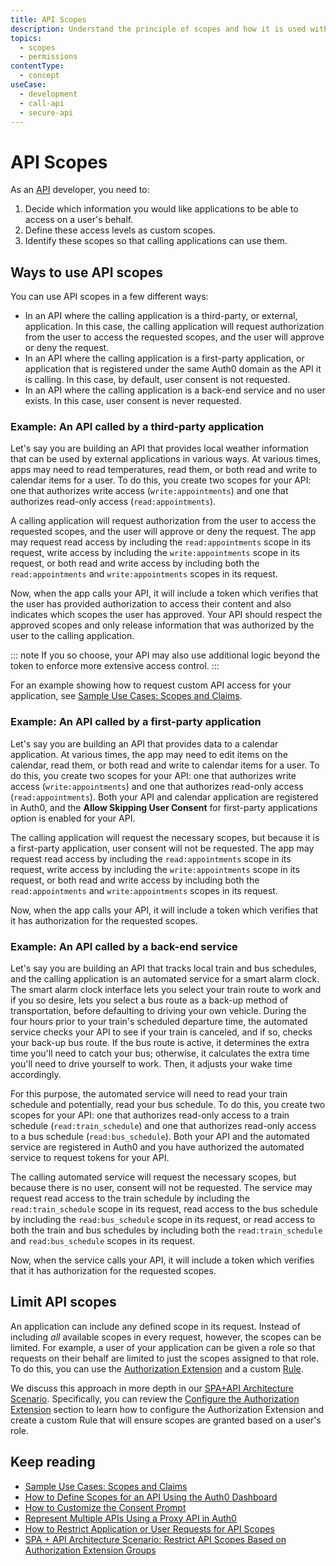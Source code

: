 ```yaml
---
title: API Scopes
description: Understand the principle of scopes and how it is used with APIs.
topics:
  - scopes
  - permissions
contentType:
  - concept
useCase:
  - development
  - call-api
  - secure-api
---
```

# API Scopes

As an [API](/apis) developer, you need to:

1. Decide which information you would like applications to be able to access on a user's behalf.
2. Define these access levels as custom scopes.
3. Identify these scopes so that calling applications can use them. 

## Ways to use API scopes

You can use API scopes in a few different ways:

* In an API where the calling application is a third-party, or external, application. In this case, the calling application will request authorization from the user to access the requested scopes, and the user will approve or deny the request.
* In an API where the calling application is a first-party application, or application that is registered under the same Auth0 domain as the API it is calling. In this case, by default, user consent is not requested.
* In an API where the calling application is a back-end service and no user exists. In this case, user consent is never requested.

### Example: An API called by a third-party application

Let's say you are building an API that provides local weather information that can be used by external applications in various ways. At various times, apps may need to read temperatures, read them, or both read and write to calendar items for a user. To do this, you create two scopes for your API: one that authorizes write access (`write:appointments`) and one that authorizes read-only access (`read:appointments`). 

A calling application will request authorization from the user to access the requested scopes, and the user will approve or deny the request. The app may request read access by including the `read:appointments` scope in its request, write access by including the `write:appointments` scope in its request, or both read and write access by including both the `read:appointments` and `write:appointments` scopes in its request. 

Now, when the app calls your API, it will include a token which verifies that the user has provided authorization to access their content and also indicates which scopes the user has approved. Your API should respect the approved scopes and only release information that was authorized by the user to the calling application. 

::: note
If you so choose, your API may also use additional logic beyond the token to enforce more extensive access control.
:::

For an example showing how to request custom API access for your application, see [Sample Use Cases: Scopes and Claims](/scopes/current/sample-use-cases#request-custom-API-access).

### Example: An API called by a first-party application

Let's say you are building an API that provides data to a calendar application. At various times, the app may need to edit items on the calendar, read them, or both read and write to calendar items for a user. To do this, you create two scopes for your API: one that authorizes write access (`write:appointments`) and one that authorizes read-only access (`read:appointments`). Both your API and calendar application are registered in Auth0, and the **Allow Skipping User Consent** for first-party applications option is enabled for your API.

The calling application will request the necessary scopes, but because it is a first-party application, user consent will not be requested. The app may request read access by including the `read:appointments` scope in its request, write access by including the `write:appointments` scope in its request, or both read and write access by including both the `read:appointments` and `write:appointments` scopes in its request. 

Now, when the app calls your API, it will include a token which verifies that it has authorization for the requested scopes. 

### Example: An API called by a back-end service

Let's say you are building an API that tracks local train and bus schedules, and the calling application is an automated service for a smart alarm clock. The smart alarm clock interface lets you select your train route to work and if you so desire, lets you select a bus route as a back-up method of transportation, before defaulting to driving your own vehicle. During the four hours prior to your train's scheduled departure time, the automated service checks your API to see if your train is canceled, and if so, checks your back-up bus route. If the bus route is active, it determines the extra time you'll need to catch your bus; otherwise, it calculates the extra time you'll need to drive yourself to work. Then, it adjusts your wake time accordingly.

For this purpose, the automated service will need to read your train schedule and potentially, read your bus schedule. To do this, you create two scopes for your API: one that authorizes read-only access to a train schedule (`read:train_schedule`) and one that authorizes read-only access to a bus schedule (`read:bus_schedule`). Both your API and the automated service are registered in Auth0 and you have authorized the automated service to request tokens for your API.

The calling automated service will request the necessary scopes, but because there is no user, consent will not be requested. The service may request read access to the train schedule by including the `read:train_schedule` scope in its request, read access to the bus schedule by including the `read:bus_schedule` scope in its request, or read access to both the train and bus schedules by including both the `read:train_schedule` and `read:bus_schedule` scopes in its request. 

Now, when the service calls your API, it will include a token which verifies that it has authorization for the requested scopes.

## Limit API scopes

An application can include any defined scope in its request. Instead of including _all_ available scopes in every request, however, the scopes can be limited. For example, a user of your application can be given a role so that requests on their behalf are limited to just the scopes assigned to that role. To do this, you can use the [Authorization Extension](/extensions/authorization-extension) and a custom [Rule](/rules).

We discuss this approach in more depth in our [SPA+API Architecture Scenario](/architecture-scenarios/spa-api). Specifically, you can review the [Configure the Authorization Extension](/architecture-scenarios/spa-api/part-2#configure-the-authorization-extension) section to learn how to configure the Authorization Extension and create a custom Rule that will ensure scopes are granted based on a user's role.


## Keep reading

- [Sample Use Cases: Scopes and Claims](/scopes/current/sample-use-cases)
- [How to Define Scopes for an API Using the Auth0 Dashboard](/scopes/current/guides/define-api-scopes-dashboard)
- [How to Customize the Consent Prompt](/scopes/current/guides/customize-consent-prompt)
- [Represent Multiple APIs Using a Proxy API in Auth0](/api-auth/tutorials/represent-multiple-apis)
- [How to Restrict Application or User Requests for API Scopes](/api-auth/restrict-requests-for-scopes)
- [SPA + API Architecture Scenario: Restrict API Scopes Based on Authorization Extension Groups](/architecture-scenarios/spa-api/part-2#configure-the-authorization-extension)
